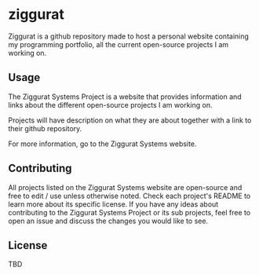 # ziggurat

Ziggurat is a github repository made to host a personal website containing my programming portfolio, all the current open-source projects I am working on.

## Usage

The Ziggurat Systems Project is a website that provides information and links about the different open-source projects I am working on.

Projects will have description on what they are about together with a link to their github repository.

For more information, go to the Ziggurat Systems website.

## Contributing

All projects listed on the Ziggurat Systems website are open-source and free to edit / use unless otherwise noted. Check each project's README to learn more about
its specific license. If you have any ideas about contributing to the Ziggurat Systems Project or its sub projects, feel free to open an issue and discuss the
changes you would like to see.

## License
TBD
